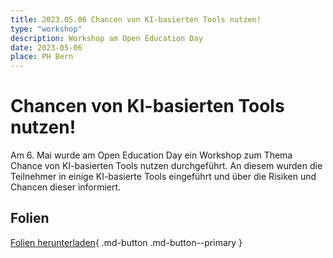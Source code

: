 ```yaml
---
title: 2023.05.06 Chancen von KI-basierten Tools nutzen!
type: "workshop"
description: Workshop am Open Education Day
date: 2023-05-06
place: PH Bern
---
```


# Chancen von KI-basierten Tools nutzen!

Am 6. Mai wurde am Open Education Day ein Workshop zum Thema Chance von KI-basierten Tools nutzen durchgeführt. An diesem wurden die Teilnehmer in einige KI-basierte Tools eingeführt und über die Risiken und Chancen dieser informiert.

## Folien

[Folien herunterladen](slides/Chancen_von_KI-basierten_Tools_nutzen-Denecke_Glauser_Reichenpfader.pdf){ .md-button .md-button--primary } 
